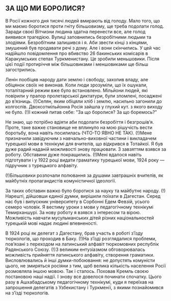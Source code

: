 ## ЗА ЩО МИ БОРОЛИСЯ?

В Росії кожного дня тисячі людей вмирають від голоду.
Мало того, що ми маємо боротися проти гніту більшовизму, ще треба подолати голод.
Заради своєї Вітчизни людина здатна перенести все, але голод виявився трагедією.
Вулиці заповнились безробітними людьми та злодіями.
Безробітним залишився і я.
Аби звести кінці з кінцями, змушений був продавати речі з дому.
Але і вони скінчились.
У цей час надійшло повідомлення про вбивство 26 бакинських комісарів в Каракумських степах Туркменистану.
Це зробили меньшовики.
Після цієї події протиріччя між більшовиками і меншовиками ще більш загострились.

Ленін пообіцяв народу дати землю і свободу, захопив владу, але обіцянок своїх не виконав.
Коли люди зрозуміли, що їх ошукали, тоталітарний режим вже було встановлено.
Мільйони людей, які повірили у прапор пролетарської диктатури, були зломлені, посаджені до в’язниць.
(!)Селян, яким обіцяли хліб і землю, насильно загонили до колгоспів. Двохсотмільйонна Росія зайшла у глухий кут. з якого виходу не було.
(!)І кожний питав себе: "За що боролися? За що боремось?”

Не знаю, що потрібно вдіяти аби подолати безробіття і безгрошів’я.
Проте, таке важке становище не вплинуло на мою рішучість вести боротьбу, вона навіть посилилась (ЧТО-ТО ЯВНО НЕ ТАК).
(!)Мене призначили завідуючим з навчально-виховної частини і викладачем турецької мови в технікумі для вчителів, що відкрився в Тотайкої.
Я був дуже радий наданій можливості знову працювати.
З завзяттям взявся за роботу.
Обставини дуже покращились.
(!)Мені вдалося навіть підготувати і у 1922 році видати граматику турецької мови, 1924 року — підручник з турецького алфавіту.

(!)Більшовики розпочали полювання за душами завтрашніх вчителів, як майбутніх пропагандистів комуністичної ідеології.

За таких обставин важко було боротися за науку та майбутнє народу.
(!)
Нарешті, дійшовши єдиної думки, вирішили поїхати в Дагестан.
Серед нас був і випускник університету в Сорбонні Едем Февзій, усього семеро чоловік.
Я вестиму уроки з мови у педагогічному технікумі Темирханшурі.
За нову роботу я взявся з інтересом та вірою.
Можливість навчати мусульманських дітей різних національностей турецькій мові надає людині впевненості.

В 1924 році як делегат з Дагестану, брав участь в роботі з’їзду тюркологів, що проходив в Баку.
(!)На з’їзді розглядалися проблеми, пов’язані з переходом на латинський алфавіт тюркомовних республік Радянського Союзу.
(!)З великим ентузіазмом обговорювалась можливість прийняття латинського алфавіту, створення граматики.
Висловлювались й інші думки-побоювання: не допустять комуністи цього, не змиряться росіяни з тим, щоб велика кількість населення Росії розмовляла іншою мовою.
Так і сталось.
Поховав Кремль своєю постановою наші надії.
І знову все довелося починати спочатку.
Цього разу в Ашхабадському педагогічному технікумі, куди я переїхав на запрошення делегатів з Узбекистану і Туркменії, з якими познайомився на з’їзді тюркологів.
